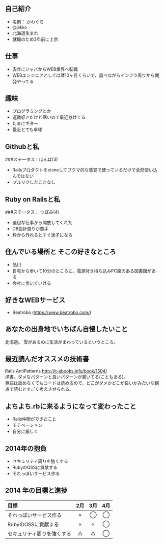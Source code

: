 ## 自己紹介
* 名前： かわぐち
* @jiikko
* 北海道生まれ
* 就職のため3年前に上京

## 仕事
* 去年にジャバからWEB業界へ転職
* WEBエンジニアとしては暦10ヶ月くらいで、調べながらインフラ周りから開発やってる

## 趣味
* プログラミングとか
* 運動好きだけど寒いので最近怠けてる
* たまにギター
* 最近とても卓球

## Githubと私
###ステータス：ほんば(3)
* Railsプロダクトをcloneしてブクマ的な感覚で使っているだけで全然使い込んではない
* プルリクしたことなし

## Ruby on Railsと私
###ステータス： つぼみ(4)
* 退屈な仕事から開放してくれた
* DB設計周りが苦手
* 枠から外れるとすぐ迷子になる

## 住んでいる場所と そこの好きなところ
* 品川
* 自宅から歩いて10分のところに、電源付き持ち込みPC席のある図書館がある
* 会社に歩いていける

## 好きなWEBサービス
* Beatrobo (https://www.beatrobo.com/)

## あなたの出身地でいちばん自慢したいこと
北海道。
雪があるのに生活がまわっているというところ。

## 最近読んだオススメの技術書
Rails AntiPatterns http://it-ebooks.info/book/1504/  
洋書。ダメなパターンと良いパターンが書いてる(こともある)。  
英語は読めなくてもコードは読めるので、どこがダメかどこが良いかみたいな観点で読むとすごく考えさせられる。

## よちよち.rbに来るようになって変わったこと
* Rails仲間ができたこと
* モチベーション
* 自分に厳しく

## 2014年の抱負
* セキュリティ周りを強くする
* RubyのOSSに貢献する
* それっぽいサービス作る

## 2014 年の目標と進捗
|            目標           | 2月 | 3月 | 4月 |
|:-------------------------|:---:|:---:|:---:|
|それっぽいサービス作る |  × |  ◯  | ◯ |
|RubyのOSSに貢献する |  ×  |  ×  | ◯ |
|セキュリティ周りを強くする   |  △  |  △| ◯ |
